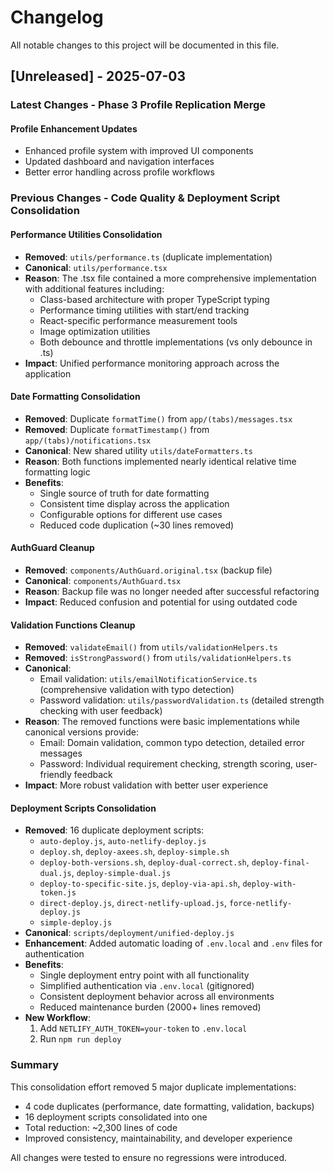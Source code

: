 # Changelog

All notable changes to this project will be documented in this file.

## [Unreleased] - 2025-07-03

### Latest Changes - Phase 3 Profile Replication Merge

#### Profile Enhancement Updates
- Enhanced profile system with improved UI components
- Updated dashboard and navigation interfaces
- Better error handling across profile workflows

### Previous Changes - Code Quality & Deployment Script Consolidation

#### Performance Utilities Consolidation
- **Removed**: `utils/performance.ts` (duplicate implementation)
- **Canonical**: `utils/performance.tsx`
- **Reason**: The .tsx file contained a more comprehensive implementation with additional features including:
  - Class-based architecture with proper TypeScript typing
  - Performance timing utilities with start/end tracking
  - React-specific performance measurement tools
  - Image optimization utilities
  - Both debounce and throttle implementations (vs only debounce in .ts)
- **Impact**: Unified performance monitoring approach across the application

#### Date Formatting Consolidation
- **Removed**: Duplicate `formatTime()` from `app/(tabs)/messages.tsx`
- **Removed**: Duplicate `formatTimestamp()` from `app/(tabs)/notifications.tsx`
- **Canonical**: New shared utility `utils/dateFormatters.ts`
- **Reason**: Both functions implemented nearly identical relative time formatting logic
- **Benefits**:
  - Single source of truth for date formatting
  - Consistent time display across the application
  - Configurable options for different use cases
  - Reduced code duplication (~30 lines removed)

#### AuthGuard Cleanup
- **Removed**: `components/AuthGuard.original.tsx` (backup file)
- **Canonical**: `components/AuthGuard.tsx`
- **Reason**: Backup file was no longer needed after successful refactoring
- **Impact**: Reduced confusion and potential for using outdated code

#### Validation Functions Cleanup
- **Removed**: `validateEmail()` from `utils/validationHelpers.ts`
- **Removed**: `isStrongPassword()` from `utils/validationHelpers.ts`
- **Canonical**: 
  - Email validation: `utils/emailNotificationService.ts` (comprehensive validation with typo detection)
  - Password validation: `utils/passwordValidation.ts` (detailed strength checking with user feedback)
- **Reason**: The removed functions were basic implementations while canonical versions provide:
  - Email: Domain validation, common typo detection, detailed error messages
  - Password: Individual requirement checking, strength scoring, user-friendly feedback
- **Impact**: More robust validation with better user experience

#### Deployment Scripts Consolidation
- **Removed**: 16 duplicate deployment scripts:
  - `auto-deploy.js`, `auto-netlify-deploy.js`
  - `deploy.sh`, `deploy-axees.sh`, `deploy-simple.sh`
  - `deploy-both-versions.sh`, `deploy-dual-correct.sh`, `deploy-final-dual.js`, `deploy-simple-dual.js`
  - `deploy-to-specific-site.js`, `deploy-via-api.sh`, `deploy-with-token.js`
  - `direct-deploy.js`, `direct-netlify-upload.js`, `force-netlify-deploy.js`
  - `simple-deploy.js`
- **Canonical**: `scripts/deployment/unified-deploy.js`
- **Enhancement**: Added automatic loading of `.env.local` and `.env` files for authentication
- **Benefits**:
  - Single deployment entry point with all functionality
  - Simplified authentication via `.env.local` (gitignored)
  - Consistent deployment behavior across all environments
  - Reduced maintenance burden (2000+ lines removed)
- **New Workflow**:
  1. Add `NETLIFY_AUTH_TOKEN=your-token` to `.env.local`
  2. Run `npm run deploy`

### Summary
This consolidation effort removed 5 major duplicate implementations:
- 4 code duplicates (performance, date formatting, validation, backups)
- 16 deployment scripts consolidated into one
- Total reduction: ~2,300 lines of code
- Improved consistency, maintainability, and developer experience

All changes were tested to ensure no regressions were introduced.

